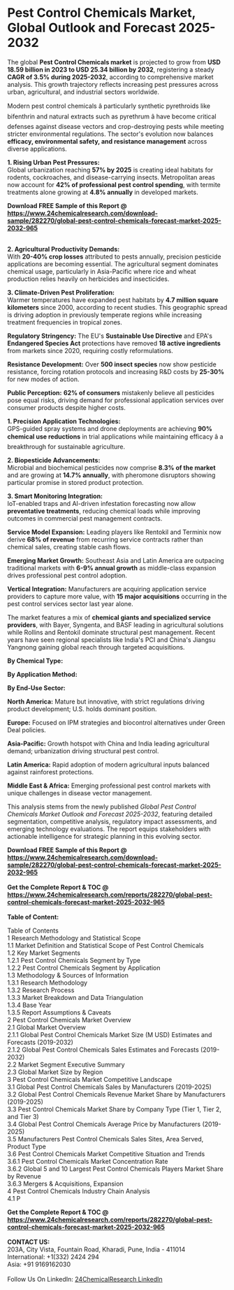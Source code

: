 <h1>Pest Control Chemicals Market, Global Outlook and Forecast 2025-2032</h1><p>The global <strong>Pest Control Chemicals market</strong> is projected to grow from <strong>USD 18.59 billion in 2023 to USD 25.34 billion by 2032</strong>, registering a steady <strong>CAGR of 3.5% during 2025-2032</strong>, according to comprehensive market analysis. This growth trajectory reflects increasing pest pressures across urban, agricultural, and industrial sectors worldwide.</p><p>Modern pest control chemicals â particularly synthetic pyrethroids like bifenthrin and natural extracts such as pyrethrum â have become critical defenses against disease vectors and crop-destroying pests while meeting stricter environmental regulations. The sector's evolution now balances <strong>efficacy, environmental safety, and resistance management</strong> across diverse applications.</p><p><strong>1. Rising Urban Pest Pressures:</strong><br>
Global urbanization reaching <strong>57% by 2025</strong> is creating ideal habitats for rodents, cockroaches, and disease-carrying insects. Metropolitan areas now account for <strong>42% of professional pest control spending</strong>, with termite treatments alone growing at <strong>4.8% annually</strong> in developed markets.</p><div><b>Download FREE Sample of this Report @ 
            <a href="https://www.24chemicalresearch.com/download-sample/282270/global-pest-control-chemicals-forecast-market-2025-2032-965">
            https://www.24chemicalresearch.com/download-sample/282270/global-pest-control-chemicals-forecast-market-2025-2032-965</a></b></div><br><p><strong>2. Agricultural Productivity Demands:</strong><br>
With <strong>20-40% crop losses</strong> attributed to pests annually, precision pesticide applications are becoming essential. The agricultural segment dominates chemical usage, particularly in Asia-Pacific where rice and wheat production relies heavily on herbicides and insecticides.</p><p><strong>3. Climate-Driven Pest Proliferation:</strong><br>
Warmer temperatures have expanded pest habitats by <strong>4.7 million square kilometers</strong> since 2000, according to recent studies. This geographic spread is driving adoption in previously temperate regions while increasing treatment frequencies in tropical zones.</p><p><strong>Regulatory Stringency:</strong> The EU's <strong>Sustainable Use Directive</strong> and EPA's <strong>Endangered Species Act</strong> protections have removed <strong>18 active ingredients</strong> from markets since 2020, requiring costly reformulations.</p><p><strong>Resistance Development:</strong> Over <strong>500 insect species</strong> now show pesticide resistance, forcing rotation protocols and increasing R&amp;D costs by <strong>25-30%</strong> for new modes of action.</p><p><strong>Public Perception:</strong> <strong>62% of consumers</strong> mistakenly believe all pesticides pose equal risks, driving demand for professional application services over consumer products despite higher costs.</p><p><strong>1. Precision Application Technologies:</strong><br>
GPS-guided spray systems and drone deployments are achieving <strong>90% chemical use reductions</strong> in trial applications while maintaining efficacy â a breakthrough for sustainable agriculture.</p><p><strong>2. Biopesticide Advancements:</strong><br>
Microbial and biochemical pesticides now comprise <strong>8.3% of the market</strong> and are growing at <strong>14.7% annually</strong>, with pheromone disruptors showing particular promise in stored product protection.</p><p><strong>3. Smart Monitoring Integration:</strong><br>
IoT-enabled traps and AI-driven infestation forecasting now allow <strong>preventative treatments</strong>, reducing chemical loads while improving outcomes in commercial pest management contracts.</p><p><strong>Service Model Expansion:</strong> Leading players like Rentokil and Terminix now derive <strong>68% of revenue</strong> from recurring service contracts rather than chemical sales, creating stable cash flows.</p><p><strong>Emerging Market Growth:</strong> Southeast Asia and Latin America are outpacing traditional markets with <strong>6-9% annual growth</strong> as middle-class expansion drives professional pest control adoption.</p><p><strong>Vertical Integration:</strong> Manufacturers are acquiring application service providers to capture more value, with <strong>15 major acquisitions</strong> occurring in the pest control services sector last year alone.</p><p>The market features a mix of <strong>chemical giants and specialized service providers</strong>, with Bayer, Syngenta, and BASF leading in agricultural solutions while Rollins and Rentokil dominate structural pest management. Recent years have seen regional specialists like India's PCI and China's Jiangsu Yangnong gaining global reach through targeted acquisitions.</p><p><strong>By Chemical Type:</strong></p><p><strong>By Application Method:</strong></p><p><strong>By End-Use Sector:</strong></p><p><strong>North America:</strong> Mature but innovative, with strict regulations driving product development; U.S. holds dominant position.</p><p><strong>Europe:</strong> Focused on IPM strategies and biocontrol alternatives under Green Deal policies.</p><p><strong>Asia-Pacific:</strong> Growth hotspot with China and India leading agricultural demand; urbanization driving structural pest control.</p><p><strong>Latin America:</strong> Rapid adoption of modern agricultural inputs balanced against rainforest protections.</p><p><strong>Middle East &amp; Africa:</strong> Emerging professional pest control markets with unique challenges in disease vector management.</p><p>This analysis stems from the newly published <em>Global Pest Control Chemicals Market Outlook and Forecast 2025-2032</em>, featuring detailed segmentation, competitive analysis, regulatory impact assessments, and emerging technology evaluations. The report equips stakeholders with actionable intelligence for strategic planning in this evolving sector.</p><div><b>Download FREE Sample of this Report @ 
            <a href="https://www.24chemicalresearch.com/download-sample/282270/global-pest-control-chemicals-forecast-market-2025-2032-965">
            https://www.24chemicalresearch.com/download-sample/282270/global-pest-control-chemicals-forecast-market-2025-2032-965</a></b></div><br><div><b>Get the Complete Report & TOC @ 
            <a href="https://www.24chemicalresearch.com/reports/282270/global-pest-control-chemicals-forecast-market-2025-2032-965">
            https://www.24chemicalresearch.com/reports/282270/global-pest-control-chemicals-forecast-market-2025-2032-965</a></b></div><br>
            <b>Table of Content:</b><p>Table of Contents<br />
1 Research Methodology and Statistical Scope<br />
1.1 Market Definition and Statistical Scope of Pest Control Chemicals<br />
1.2 Key Market Segments<br />
1.2.1 Pest Control Chemicals Segment by Type<br />
1.2.2 Pest Control Chemicals Segment by Application<br />
1.3 Methodology & Sources of Information<br />
1.3.1 Research Methodology<br />
1.3.2 Research Process<br />
1.3.3 Market Breakdown and Data Triangulation<br />
1.3.4 Base Year<br />
1.3.5 Report Assumptions & Caveats<br />
2 Pest Control Chemicals Market Overview<br />
2.1 Global Market Overview<br />
2.1.1 Global Pest Control Chemicals Market Size (M USD) Estimates and Forecasts (2019-2032)<br />
2.1.2 Global Pest Control Chemicals Sales Estimates and Forecasts (2019-2032)<br />
2.2 Market Segment Executive Summary<br />
2.3 Global Market Size by Region<br />
3 Pest Control Chemicals Market Competitive Landscape<br />
3.1 Global Pest Control Chemicals Sales by Manufacturers (2019-2025)<br />
3.2 Global Pest Control Chemicals Revenue Market Share by Manufacturers (2019-2025)<br />
3.3 Pest Control Chemicals Market Share by Company Type (Tier 1, Tier 2, and Tier 3)<br />
3.4 Global Pest Control Chemicals Average Price by Manufacturers (2019-2025)<br />
3.5 Manufacturers Pest Control Chemicals Sales Sites, Area Served, Product Type<br />
3.6 Pest Control Chemicals Market Competitive Situation and Trends<br />
3.6.1 Pest Control Chemicals Market Concentration Rate<br />
3.6.2 Global 5 and 10 Largest Pest Control Chemicals Players Market Share by Revenue<br />
3.6.3 Mergers & Acquisitions, Expansion<br />
4 Pest Control Chemicals Industry Chain Analysis<br />
4.1 P</p><div><b>Get the Complete Report & TOC @ 
            <a href="https://www.24chemicalresearch.com/reports/282270/global-pest-control-chemicals-forecast-market-2025-2032-965">
            https://www.24chemicalresearch.com/reports/282270/global-pest-control-chemicals-forecast-market-2025-2032-965</a></b></div><br><b>CONTACT US:</b><br>
            203A, City Vista, Fountain Road, Kharadi, Pune, India - 411014<br>
            International: +1(332) 2424 294<br>
            Asia: +91 9169162030 <br><br>
            Follow Us On LinkedIn: <a href="https://www.linkedin.com/company/24chemicalresearch/">24ChemicalResearch LinkedIn</a>